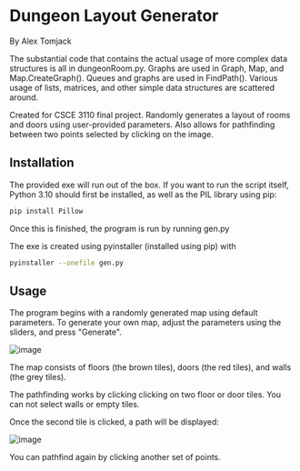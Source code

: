 # Dungeon Layout Generator

By Alex Tomjack

The substantial code that contains the actual usage of more complex data structures is all in dungeonRoom.py. Graphs are used in Graph, Map, and Map.CreateGraph(). Queues and graphs are used in FindPath(). Various usage of lists, matrices, and other simple data structures are scattered around.

Created for CSCE 3110 final project. Randomly generates a layout of rooms and doors using user-provided parameters. Also allows for pathfinding between two points selected by clicking on the image.

## Installation
The provided exe will run out of the box.
If you want to run the script itself, Python 3.10 should first be installed, as well as the PIL library using pip:
```bash
pip install Pillow
```
Once this is finished, the program is run by running gen.py

The exe is created using pyinstaller (installed using pip) with
```bash
pyinstaller --onefile gen.py
```

## Usage
The program begins with a randomly generated map using default parameters. To generate your own map, adjust the parameters using the sliders, and press "Generate".

![image](https://user-images.githubusercontent.com/96323881/167211816-1f439c0d-697d-464a-8ec2-53afa37b2062.png)

The map consists of floors (the brown tiles), doors (the red tiles), and walls (the grey tiles). 

The pathfinding works by clicking clicking on two floor or door tiles. You can not select walls or empty tiles.

Once the second tile is clicked, a path will be displayed:

![image](https://user-images.githubusercontent.com/96323881/167212457-ef2eff7d-cb54-4853-9677-98e2ce72ddef.png)

You can pathfind again by clicking another set of points.
